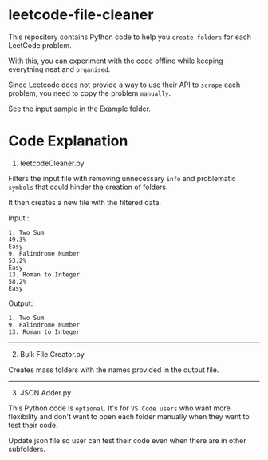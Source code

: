# leetcode-file-cleaner

This repository contains Python code to help you `create folders` for each LeetCode problem.

With this, you can experiment with the code offline while keeping everything neat and `organised`.

Since Leetcode does not provide a way to use their API to `scrape` each problem, you need to copy the problem `manually`. 

See the input sample in the Example folder.

# Code Explanation

1. leetcodeCleaner.py

Filters the input file with removing unnecessary `info` and problematic `symbols` that could hinder the creation of folders. 

It then creates a new file with the filtered data.

Input :
```
1. Two Sum
49.3%
Easy
9. Palindrome Number
53.2%
Easy
13. Roman to Integer
58.2%
Easy
```

Output:
```
1. Two Sum
9. Palindrome Number
13. Roman to Integer
```
___

2. Bulk File Creator.py

Creates mass folders with the names provided in the output file.

___

3. JSON Adder.py

This Python code is `optional`. It's for `VS Code users` who want more flexibility and don't want to open each folder manually when they want to test their code.

Update json file so user can test their code even when there are in other subfolders.